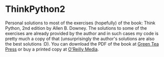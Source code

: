 # ThinkPython2
Personal solutions to most of the exercises (hopefully) of the book: Think Python, 2nd edition by Allen B. Downey.
The solutions to some of the exercises are already provided by the author and in such cases my code is pretty much a copy of that (unsurprisingly the author's solutions are also the best solutions :D). 
You can download the PDF of the book at [Green Tea Press](https://greenteapress.com/wp/think-python-2e/ "Green Tea Press") or buy a printed copy at [O'Reilly Media](https://www.oreilly.com/library/view/think-python-2nd/9781491939406/ "O'Reilly Media"). 
